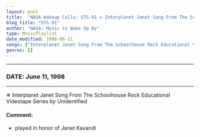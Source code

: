 ```yaml
---
layout: post
title:  "NASA Wakeup Calls: STS-91 ✵ Interplanet Janet Song From The Schoolhouse Rock Educational Videotape Series by Unidentified ✵ June 11, 1998"
blog_title: "STS-91"
author: "NASA: Music to Wake Up By"
type: MusicPlaylist
date_modified: 1998-06-11
songs: ["Interplanet Janet Song From The Schoolhouse Rock Educational Videotape Series by Unidentified"]
genres: []
---
```


----
### DATE: June 11, 1998
----
✵ Interplanet Janet Song From The Schoolhouse Rock Educational Videotape Series *by* Unidentified  

#### Comment:
* played in honor of Janet Kavandi



<br/>
<center>
	<a target="_blank"
	   href="https://twitter.com/intent/tweet?hashtags=Space,NASA,Playlist,NASAWakeupCalls,SpaceProgram&text=🚀 {{ page.author}}, '{{ page.songs.first }}' {{ page.title }}, {{ page.date | date: '%B %d, %Y' }}, {{ site.url }}{{ page.url }}&via=nasawakeupcalls"><i class="fab fa-twitter" title="Tweet this page" alt="Tweet this page" style="font-size: 1.3em;"></i></a>
	&nbsp; 	<i class="fas fa-user-astronaut" style="font-size: 1.5em;"></i> &nbsp;
    <a id="custom_amazon_link"
       type="amzn" search="#"
       category="popular music">
    <i class="fab fa-amazon" style="font-size: 1.3em;"></i></a>
</center>

<!-- Randomly resolve an individual entry from a song array -->
<script src="/assets/javascript/seedrandom.min.js"></script>
<script>
  var wake_me_up = ["Interplanet Janet Song From The Schoolhouse Rock Educational Videotape Series by Unidentified"];
  var prng = new Math.seedrandom();
  function randomSong() {
    song = wake_me_up[Math.floor(Math.random() * wake_me_up.length)];
    var amazon_link = document.getElementById("custom_amazon_link");
    amazon_link.setAttribute("search", song);
  }
  window.onload = randomSong();
</script>
